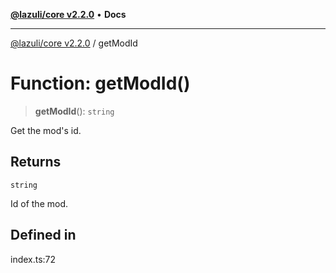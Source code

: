 [**@lazuli/core v2.2.0**](../README.md) • **Docs**

***

[@lazuli/core v2.2.0](../globals.md) / getModId

# Function: getModId()

> **getModId**(): `string`

Get the mod's id.

## Returns

`string`

Id of the mod.

## Defined in

index.ts:72
